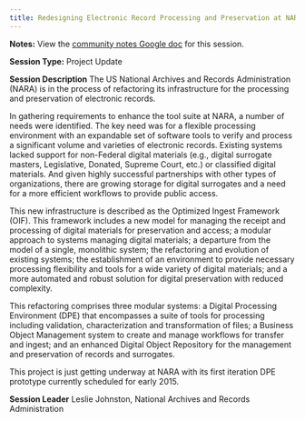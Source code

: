 ```yaml
---
title: Redesigning Electronic Record Processing and Preservation at NARA
---
```

**Notes:** View the [community notes Google doc](https://docs.google.com/document/d/10nlBfzr0FpiWZ7lNtistbByqAvylHf_gXFLQyQ4QoJA/ "Redesigning Electronic Record Processing and Preservation at NARA") for this session.

**Session Type:** Project Update

**Session Description**
The US National Archives and Records Administration (NARA) is in the process of refactoring its infrastructure for the processing and preservation of electronic records.

In gathering requirements to enhance the tool suite at NARA, a number of needs were identified. The key need was for a flexible processing environment with an expandable set of software tools to verify and process a significant volume and varieties of electronic records. Existing systems lacked support for non-Federal digital materials (e.g., digital surrogate masters, Legislative, Donated, Supreme Court, etc.) or classified digital materials. And given highly successful partnerships with other types of organizations, there are growing storage for digital surrogates and a need for a more efficient workflows to provide public access.

This new infrastructure is described as the Optimized Ingest Framework (OIF). This framework includes a new model for managing the receipt and processing of digital materials for preservation and access; a modular approach to systems managing digital materials; a departure from the model of a single, monolithic system; the refactoring and evolution of existing systems; the establishment of an environment to provide necessary processing flexibility and tools for a wide variety of digital materials; and a more automated and robust solution for digital preservation with reduced complexity.

This refactoring comprises three modular systems: a Digital Processing Environment (DPE) that encompasses a suite of tools for processing including validation, characterization and transformation of files; a Business Object Management system to create and manage workflows for transfer and ingest; and an enhanced Digital Object Repository for the management and preservation of records and surrogates.

This project is just getting underway at NARA with its first iteration DPE prototype currently scheduled for early 2015.

**Session Leader**
Leslie Johnston, National Archives and Records Administration